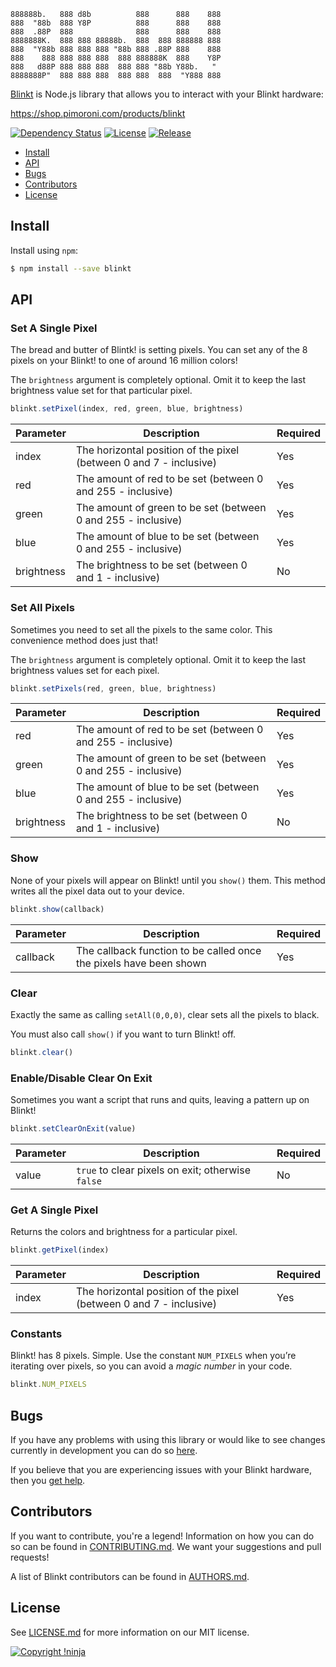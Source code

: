     888888b.   888 d8b          888      888    888
    888  "88b  888 Y8P          888      888    888
    888  .88P  888              888      888    888
    8888888K.  888 888 88888b.  888  888 888888 888
    888  "Y88b 888 888 888 "88b 888 .88P 888    888
    888    888 888 888 888  888 888888K  888    Y8P
    888   d88P 888 888 888  888 888 "88b Y88b.   "
    8888888P"  888 888 888  888 888  888  "Y888 888

[Blinkt](https://github.com/NotNinja/node-blinkt) is Node.js library that allows you to interact with your Blinkt
hardware:

https://shop.pimoroni.com/products/blinkt

[![Dependency Status](https://img.shields.io/david/NotNinja/node-blinkt.svg?style=flat-square)](https://david-dm.org/NotNinja/node-blinkt)
[![License](https://img.shields.io/npm/l/blinkt.svg?style=flat-square)](https://github.com/NotNinja/blinkt/blob/master/LICENSE.md)
[![Release](https://img.shields.io/npm/v/blinkt.svg?style=flat-square)](https://www.npmjs.com/package/blinkt)

* [Install](#install)
* [API](#api)
* [Bugs](#bugs)
* [Contributors](#contributors)
* [License](#license)

## Install

Install using `npm`:

``` bash
$ npm install --save blinkt
```

## API

### Set A Single Pixel

The bread and butter of Blintk! is setting pixels. You can set any of the 8 pixels on your Blinkt! to one of around 16
million colors!

The `brightness` argument is completely optional. Omit it to keep the last brightness value set for that particular
pixel.

``` javascript
blinkt.setPixel(index, red, green, blue, brightness)
```

| Parameter  | Description                                                        | Required |
| ---------- | ------------------------------------------------------------------ | -------- |
| index      | The horizontal position of the pixel (between 0 and 7 - inclusive) | Yes      |
| red        | The amount of red to be set (between 0 and 255 - inclusive)        | Yes      |
| green      | The amount of green to be set (between 0 and 255 - inclusive)      | Yes      |
| blue       | The amount of blue to be set (between 0 and 255 - inclusive)       | Yes      |
| brightness | The brightness to be set (between 0 and 1 - inclusive)             | No       |

### Set All Pixels

Sometimes you need to set all the pixels to the same color. This convenience method does just that!

The `brightness` argument is completely optional. Omit it to keep the last brightness values set for each pixel.

``` javascript
blinkt.setPixels(red, green, blue, brightness)
```

| Parameter  | Description                                                   | Required |
| ---------- | ------------------------------------------------------------- | -------- |
| red        | The amount of red to be set (between 0 and 255 - inclusive)   | Yes      |
| green      | The amount of green to be set (between 0 and 255 - inclusive) | Yes      |
| blue       | The amount of blue to be set (between 0 and 255 - inclusive)  | Yes      |
| brightness | The brightness to be set (between 0 and 1 - inclusive)        | No       |

### Show

None of your pixels will appear on Blinkt! until you `show()` them. This method writes all the pixel data out to your
device.

``` javascript
blinkt.show(callback)
```

| Parameter  | Description                                                        | Required |
| ---------- | ------------------------------------------------------------------ | -------- |
| callback   | The callback function to be called once the pixels have been shown | Yes      |

### Clear

Exactly the same as calling `setAll(0,0,0)`, clear sets all the pixels to black.

You must also call `show()` if you want to turn Blinkt! off.

``` javascript
blinkt.clear()
```

### Enable/Disable Clear On Exit

Sometimes you want a script that runs and quits, leaving a pattern up on Blinkt!

``` javascript
blinkt.setClearOnExit(value)
```

| Parameter | Description                                       | Required |
| --------- | ------------------------------------------------- | -------- |
| value     | `true` to clear pixels on exit; otherwise `false` | No       |

### Get A Single Pixel

Returns the colors and brightness for a particular pixel.

``` javascript
blinkt.getPixel(index)
```

| Parameter | Description                                                        | Required |
| --------- | ------------------------------------------------------------------ | -------- |
| index     | The horizontal position of the pixel (between 0 and 7 - inclusive) | Yes      |

### Constants

Blinkt! has 8 pixels. Simple. Use the constant `NUM_PIXELS` when you’re iterating over pixels, so you can avoid a *magic
number* in your code.

``` javascript
blinkt.NUM_PIXELS
```

## Bugs

If you have any problems with using this library or would like to see changes currently in development you can do so
[here](https://github.com/NotNinja/node-blinkt/issues).

If you believe that you are experiencing issues with your Blinkt hardware, then you
[get help](http://forums.pimoroni.com/c/support).

## Contributors

If you want to contribute, you're a legend! Information on how you can do so can be found in
[CONTRIBUTING.md](https://github.com/NotNinja/node-blinkt/blob/master/CONTRIBUTING.md). We want your suggestions and
pull requests!

A list of Blinkt contributors can be found in
[AUTHORS.md](https://github.com/NotNinja/node-blinkt/blob/master/AUTHORS.md).

## License

See [LICENSE.md](https://github.com/NotNinja/node-blinkt/raw/master/LICENSE.md) for more information on our MIT license.

[![Copyright !ninja](https://cdn.rawgit.com/NotNinja/branding/master/assets/copyright/base/not-ninja-copyright-186x25.png)](https://not.ninja)
